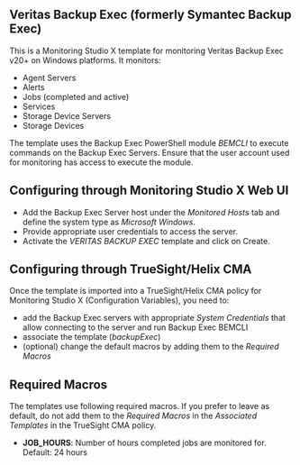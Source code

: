 ## Veritas Backup Exec (formerly Symantec Backup Exec)

This is a Monitoring Studio X template for monitoring Veritas Backup Exec v20+ on Windows platforms.
It monitors:
- Agent Servers
- Alerts
- Jobs (completed and active)
- Services
- Storage Device Servers
- Storage Devices

The template uses the Backup Exec PowerShell module *BEMCLI* to execute commands on the Backup Exec Servers. Ensure that the user account used for monitoring has access to execute the module.

## Configuring through Monitoring Studio X Web UI

* Add the Backup Exec Server host under the *Monitored Hosts* tab and define the system type as *Microsoft Windows*.
* Provide appropriate user credentials to access the server.
* Activate the *VERITAS BACKUP EXEC* template and click on Create.

## Configuring through TrueSight/Helix CMA

Once the template is imported into a TrueSight/Helix CMA policy for Monitoring Studio X (Configuration Variables), you need to:
- add the Backup Exec servers with appropriate *System Credentials* that allow connecting to the server and run Backup Exec BEMCLI
- associate the template (*backupExec*)
- (optional) change the default macros by adding them to the *Required Macros*

## Required Macros

The templates use following required macros. If you prefer to leave as default, do not add them to the *Required Macros* in the *Associated Templates* in the TrueSight CMA policy.
- **JOB_HOURS**: Number of hours completed jobs are monitored for. Default: 24 hours
